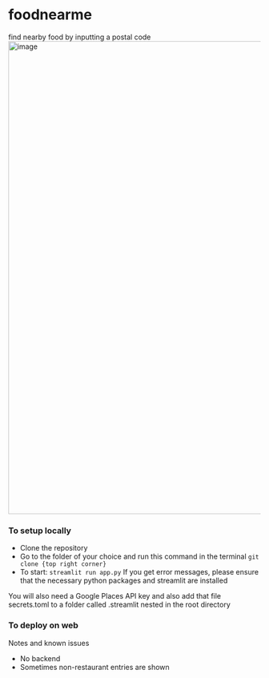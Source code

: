 # foodnearme
find nearby food by inputting a postal code
<img width="944" alt="image" src="https://github.com/String-sg/foodnearme/assets/44336310/d5738abd-8e62-4d93-9ef9-ca04b37585a0">

### To setup locally
- Clone the repository
- Go to the folder of your choice and run this command in the terminal
```git clone {top right corner}```
- To start:
```streamlit run app.py```
If you get error messages, please ensure that the necessary python packages and streamlit are installed

You will also need a Google Places API key and also add that file secrets.toml to a folder called .streamlit nested in the root directory 

### To deploy on web

Notes and known issues
- No backend
- Sometimes non-restaurant entries are shown
